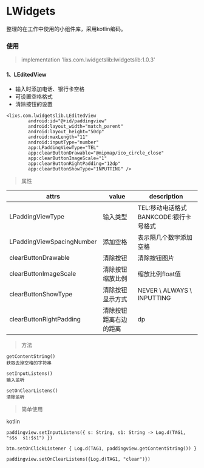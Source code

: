 # LWidgets
整理的在工作中使用的小组件库，采用kotlin编码。

### 使用
> implementation 'lixs.com.lwidgetslib:lwidgetslib:1.0.3'

#### 1、LEditedView
- 输入时添加电话、银行卡空格
- 可设置空格格式
- 清除按钮的设置
```
<lixs.com.lwidgetslib.LEditedView
        android:id="@+id/paddingview"
        android:layout_width="match_parent"
        android:layout_height="50dp"
        android:maxLength="11"
        android:inputType="number"
        app:LPaddingViewType="TEL"
        app:clearButtonDrawable="@mipmap/ico_circle_close"
        app:clearButtonImageScale="1"
        app:clearButtonRightPadding="12dp"
        app:clearButtonShowType="INPUTTING" />
```
> 属性

attrs | value | description
---|---|---
LPaddingViewType | 输入类型 | TEL:移动电话格式  BANKCODE:银行卡号格式
LPaddingViewSpacingNumber | 添加空格 | 表示隔几个数字添加空格
clearButtonDrawable | 清除按钮 | 清除按钮图片
clearButtonImageScale | 清除按钮缩放比例| 缩放比例float值
clearButtonShowType | 清除按钮显示方式 | NEVER \ ALWAYS \   INPUTTING
clearButtonRightPadding|清除按钮距离右边的距离|dp
> 方法

```
getContentString()
获取去掉空格的字符串
```
```
setInputListens()
输入监听
```

```
setOnClearListens()
清除监听
```

> 简单使用

kotlin

```
paddingview.setInputListens({ s: String, s1: String -> Log.d(TAG1, "s$s  s1:$s1") })

btn.setOnClickListener { Log.d(TAG1, paddingview.getContentString()) }

paddingview.setOnClearListens({Log.d(TAG1, "clear")})
```





